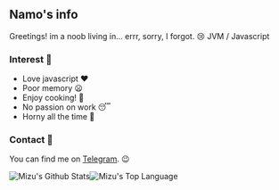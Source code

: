 ## Namo's info
Greetings! im a noob living in... errr, sorry, I forgot. 😢
JVM / Javascript

### Interest 🐾
- Love javascript ❤️
- Poor memory 😦
- Enjoy cooking! 🍥
- No passion on work 😴
- Horny all the time 🥰

### Contact 📄
You can find me on [Telegram][tg]. 😉

<img align="center" alt="Mizu's Github Stats" src="https://github-readme-stats.vercel.app/api?username=namolite&hide=prs,issues,contribs&count_private=true&show_icons=true&show_owner=true" /><img align="center" alt="Mizu's Top Language" src="https://gh-readme-stats-krish-the-dev.vercel.app/api/top-langs/?username=namolite&layout=compact" />


[tg]:https://t.me/unlimited_echo_bot
